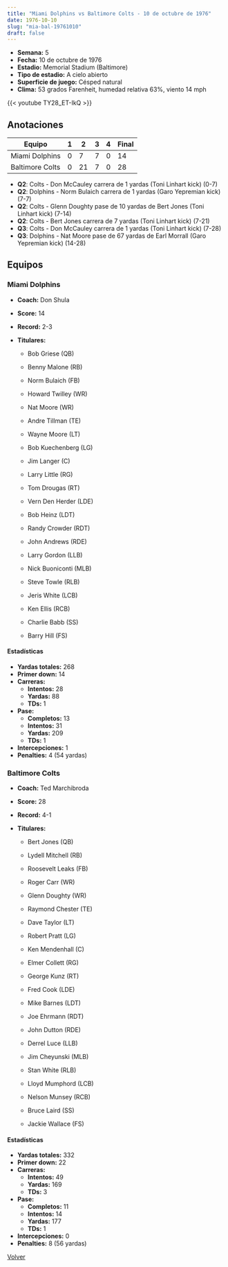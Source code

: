 ```yaml
---
title: "Miami Dolphins vs Baltimore Colts - 10 de octubre de 1976"
date: 1976-10-10
slug: "mia-bal-19761010"
draft: false
---
```


- **Semana:** 5
- **Fecha:** 10 de octubre de 1976
- **Estadio:** Memorial Stadium (Baltimore)
- **Tipo de estadio:** A cielo abierto
- **Superficie de juego:** Césped natural
- **Clima:** 53 grados Farenheit, humedad relativa 63%, viento 14 mph


{{< youtube TY28_ET-IkQ >}}


## Anotaciones
| Equipo | 1 | 2 | 3 | 4 | Final |
|--------|---|---|---|---|-------|
| Miami Dolphins  | 0 | 7 | 7 | 0  | 14 |
| Baltimore Colts  | 0 | 21 | 7 | 0  | 28 |
- **Q2**: Colts - Don McCauley carrera de 1 yardas (Toni Linhart kick) (0-7)
- **Q2**: Dolphins - Norm Bulaich carrera de 1 yardas (Garo Yepremian kick) (7-7)
- **Q2**: Colts - Glenn Doughty pase de 10 yardas de Bert Jones (Toni Linhart kick) (7-14)
- **Q2**: Colts - Bert Jones carrera de 7 yardas (Toni Linhart kick) (7-21)
- **Q3**: Colts - Don McCauley carrera de 1 yardas (Toni Linhart kick) (7-28)
- **Q3**: Dolphins - Nat Moore pase de 67 yardas de Earl Morrall (Garo Yepremian kick) (14-28)


## Equipos


### Miami Dolphins
* **Coach:** Don Shula
* **Score:** 14
* **Record:** 2-3
* **Titulares:** 

  * Bob Griese (QB) 

  * Benny Malone (RB) 

  * Norm Bulaich (FB) 

  * Howard Twilley (WR) 

  * Nat Moore (WR) 

  * Andre Tillman (TE) 

  * Wayne Moore (LT) 

  * Bob Kuechenberg (LG) 

  * Jim Langer (C) 

  * Larry Little (RG) 

  * Tom Drougas (RT) 

  * Vern Den Herder (LDE) 

  * Bob Heinz (LDT) 

  * Randy Crowder (RDT) 

  * John Andrews (RDE) 

  * Larry Gordon (LLB) 

  * Nick Buoniconti (MLB) 

  * Steve Towle (RLB) 

  * Jeris White (LCB) 

  * Ken Ellis (RCB) 

  * Charlie Babb (SS) 

  * Barry Hill (FS) 

#### Estadísticas
* **Yardas totales:** 268
* **Primer down:** 14
* **Carreras:**
  * **Intentos:** 28
  * **Yardas:** 88
  * **TDs:** 1
* **Pase:**
  * **Completos:** 13
  * **Intentos:** 31
  * **Yardas:** 209
  * **TDs:** 1
* **Intercepciones:** 1
* **Penalties:** 4 (54 yardas)

### Baltimore Colts
* **Coach:** Ted Marchibroda
* **Score:** 28
* **Record:** 4-1
* **Titulares:** 

  * Bert Jones (QB) 

  * Lydell Mitchell (RB) 

  * Roosevelt Leaks (FB) 

  * Roger Carr (WR) 

  * Glenn Doughty (WR) 

  * Raymond Chester (TE) 

  * Dave Taylor (LT) 

  * Robert Pratt (LG) 

  * Ken Mendenhall (C) 

  * Elmer Collett (RG) 

  * George Kunz (RT) 

  * Fred Cook (LDE) 

  * Mike Barnes (LDT) 

  * Joe Ehrmann (RDT) 

  * John Dutton (RDE) 

  * Derrel Luce (LLB) 

  * Jim Cheyunski (MLB) 

  * Stan White (RLB) 

  * Lloyd Mumphord (LCB) 

  * Nelson Munsey (RCB) 

  * Bruce Laird (SS) 

  * Jackie Wallace (FS) 

#### Estadísticas
* **Yardas totales:** 332
* **Primer down:** 22
* **Carreras:**
  * **Intentos:** 49
  * **Yardas:** 169
  * **TDs:** 3
* **Pase:**
  * **Completos:** 11
  * **Intentos:** 14
  * **Yardas:** 177
  * **TDs:** 1
* **Intercepciones:** 0
* **Penalties:** 8 (56 yardas)


[Volver](/historia/1976)
